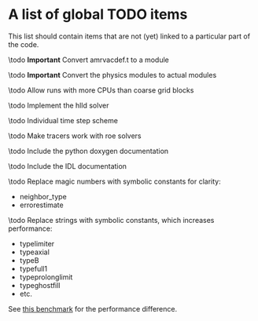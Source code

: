 # A list of global TODO items

This list should contain items that are not (yet) linked to a particular part of
the code.

\todo **Important** Convert amrvacdef.t to a module

\todo **Important** Convert the physics modules to actual modules

\todo Allow runs with more CPUs than coarse grid blocks

\todo Implement the hlld solver

\todo Individual time step scheme

\todo Make tracers work with roe solvers

\todo Include the python doxygen documentation

\todo Include the IDL documentation

\todo Replace magic numbers with symbolic constants for clarity:

* neighbor_type
* errorestimate

\todo Replace strings with symbolic constants, which increases performance:

* typelimiter
* typeaxial
* typeB
* typefull1
* typeprolonglimit
* typeghostfill
* etc.

See [this benchmark](https://github.com/jannisteunissen/fortran_benchmarks) for
the performance difference.
